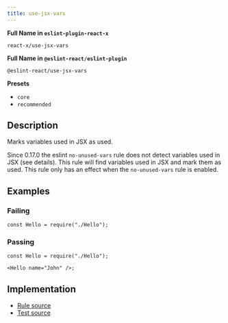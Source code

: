 ```yaml
---
title: use-jsx-vars
---
```


**Full Name in `eslint-plugin-react-x`**

```plain copy
react-x/use-jsx-vars
```

**Full Name in `@eslint-react/eslint-plugin`**

```plain copy
@eslint-react/use-jsx-vars
```

**Presets**

- `core`
- `recommended`

## Description

Marks variables used in JSX as used.

Since 0.17.0 the eslint `no-unused-vars` rule does not detect variables used in JSX (see details). This rule will find variables used in JSX and mark them as used.
This rule only has an effect when the `no-unused-vars` rule is enabled.

## Examples

### Failing

```tsx
const Hello = require("./Hello");
```

### Passing

```tsx
const Hello = require("./Hello");

<Hello name="John" />;
```

## Implementation

- [Rule source](https://github.com/Rel1cx/eslint-react/tree/main/packages/plugins/eslint-plugin-react-x/src/rules/use-jsx-vars.ts)
- [Test source](https://github.com/Rel1cx/eslint-react/tree/main/packages/plugins/eslint-plugin-react-x/src/rules/use-jsx-vars.spec.ts)
